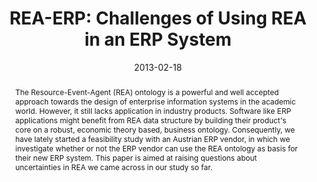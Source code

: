 ---
abstract: The Resource-Event-Agent (REA) ontology is a powerful and well accepted
  approach towards the design of enterprise information systems in the academic world.
  However, it still lacks application in industry products. Software like ERP applications
  might benefit from REA data structure by building their product's core on a robust,
  economic theory based, business ontology. Consequently, we have lately started a
  feasibility study with an Austrian ERP vendor, in which we investigate whether or
  not the ERP vendor can use the REA ontology as basis for their new ERP system. This
  paper is aimed at raising questions about uncertainties in REA we came across in
  our study so far.
authors:
- Dieter Mayrhofer
- Christian Huemer
- Peter Regatschnig
date: '2013-02-18'
featured: false
publication_types:
- '0'
publishDate: '2013-02-18'
title: 'REA-ERP: Challenges of Using REA in an ERP System'
url_pdf: http://publik.tuwien.ac.at/files/PubDat_217080.pdf
---